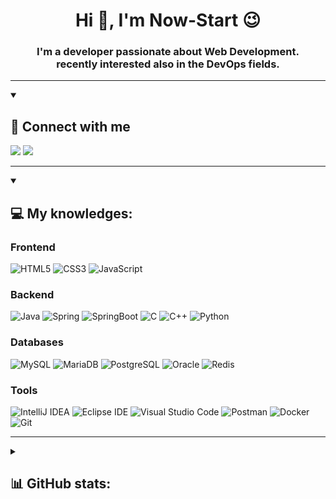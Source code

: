 <h1 align="center">Hi 👋, I'm Now-Start 😉</h1>
<h3 align="center">I'm a developer passionate about Web Development. </br> recently interested also in the DevOps fields.</h3>
  
---

<details open>
<summary><h2>🤝 Connect with me</h2></summary>

[<img src="https://img.shields.io/badge/LG-A50034.svg?&style=for-the-badge&logo=lg&logoColor=white&link=mailto:nowstart2691@lguplus.co.kr"/>](mailto:nowstart2691@lguplus.co.kr)
[<img src="https://img.shields.io/badge/gmail-c14438.svg?&style=for-the-badge&logo=Gmail&logoColor=white&link=mailto:nowstart2691@gmail.com"/>](mailto:nowstart2691@gmail.com)
<!-- [<img src="https://img.shields.io/badge/twitter-1DA1F2.svg?&style=for-the-badge&logo=twitter&logoColor=white" />](https://twitter.com/TkdAxel)
[<img src ="https://img.shields.io/badge/portfolio-web-%23.svg?&style=for-the-badge&logo=&logoColor=white%22">](https://alessandromaggio.it/)
[<img src ="https://img.shields.io/badge/Telegram-1ca0f1.svg?&style=for-the-badge&logo=Telegram&logoColor=white%22&link=https://t.me/TkdAlex">](https://t.me/TkdAlex/)
[<img src="https://img.shields.io/badge/linkedin-0077B5.svg?&style=for-the-badge&logo=linkedin&logoColor=white" />](https://www.linkedin.com/in/aalessandromaggio/)
[<img src = "https://img.shields.io/badge/instagram-E4405F.svg?&style=for-the-badge&logo=instagram&logoColor=white">](https://www.instagram.com/tkd_alex/) -->
</details>
  
---

<details open>
<summary><h2>💻 My knowledges:</h2> </summary>
  
### Frontend
![HTML5](https://img.shields.io/badge/HTML5-E34F26.svg?&style=for-the-badge&logo=HTML5&logoColor=white)
![CSS3](https://img.shields.io/badge/CSS3-1572B6.svg?&style=for-the-badge&logo=CSS3&logoColor=white)
![JavaScript](https://img.shields.io/badge/JavaScript-F7DF1E.svg?&style=for-the-badge&logo=JavaScript&logoColor=white)
  
### Backend
![Java](https://img.shields.io/badge/Java-344CB7.svg?&style=for-the-badge&logo=Java&logoColor=white)
![Spring](https://img.shields.io/badge/Spring-6DB33F.svg?&style=for-the-badge&logo=Spring&logoColor=white)
![SpringBoot](https://img.shields.io/badge/Springboot-6DB33F.svg?&style=for-the-badge&logo=Springboot&logoColor=white)
![C](https://img.shields.io/badge/C-A8B9CC.svg?&style=for-the-badge&logo=C&logoColor=white)
![C++](https://img.shields.io/badge/C++-00599C.svg?&style=for-the-badge&logo=C++&logoColor=white)
![Python](https://img.shields.io/badge/Python-3776AB.svg?&style=for-the-badge&logo=Python&logoColor=white)
  
### Databases
![MySQL](https://img.shields.io/badge/MySQL-4479A1.svg?&style=for-the-badge&logo=MySQL&logoColor=white)
![MariaDB](https://img.shields.io/badge/mariadb-003545.svg?&style=for-the-badge&logo=mariadb&logoColor=white)
![PostgreSQL](https://img.shields.io/badge/Postgresql-4169E1.svg?&style=for-the-badge&logo=Postgresql&logoColor=white)
![Oracle](https://img.shields.io/badge/Oracle-F80000.svg?&style=for-the-badge&logo=Oracle&logoColor=white)
![Redis](https://img.shields.io/badge/Redis-DC382D.svg?&style=for-the-badge&logo=Redis&logoColor=white)
  
### Tools
![IntelliJ IDEA](https://img.shields.io/badge/IntelliJ%20IDEA-000000.svg?&style=for-the-badge&logo=IntelliJ%20IDEA&logoColor=white)
![Eclipse IDE](https://img.shields.io/badge/Eclipse%20IDE-2C2255.svg?&style=for-the-badge&logo=Eclipse%20IDE&logoColor=white)
![Visual Studio Code](https://img.shields.io/badge/Visual%20Studio%20Code-007ACC.svg?&style=for-the-badge&logo=Visual%20Studio%20Code&logoColor=white)
![Postman](https://img.shields.io/badge/Postman-FF6C37.svg?&style=for-the-badge&logo=Postman&logoColor=white)
![Docker](https://img.shields.io/badge/Docker-2496ED.svg?&style=for-the-badge&logo=Docker&logoColor=white)
![Git](https://img.shields.io/badge/Git-F05032.svg?&style=for-the-badge&logo=Git&logoColor=white)
    
</details>

---

<details>
<summary><h2>📊 GitHub stats:</h2></summary>
  
[![Solved.ac](http://mazassumnida.wtf/api/v2/generate_badge?boj=phantom2691)](https://solved.ac/phantom2691/)
[![Top Langs](https://github-readme-stats.vercel.app/api/top-langs/?username=now-start&layout=compact)](https://github.com/anuraghazra/github-readme-stats)

![GitHub stats](https://github-readme-stats.vercel.app/api?username=now-start&show_icons=true&theme=react)
</details>
